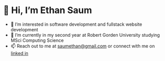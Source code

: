 # 👋 Hi, I’m Ethan Saum
- 👀 I’m interested in software development and fullstack website development 
- 🌱 I’m currently in my second year at Robert Gorden University studying MSci Computing Science 
- 📫 Reach out to me at saumethan@gmail.com or connect with me on [linked in](https://www.linkedin.com/in/ethan-saum) 

